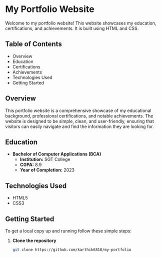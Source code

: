 # My Portfolio Website

Welcome to my portfolio website! This website showcases my education, certifications, and achievements. It is built using HTML and CSS.

## Table of Contents

- Overview
- Education
- Certifications
- Achievements
- Technologies Used
- Getting Started

## Overview

This portfolio website is a comprehensive showcase of my educational background, professional certifications, and notable achievements. The website is designed to be simple, clean, and user-friendly, ensuring that visitors can easily navigate and find the information they are looking for.

## Education

- **Bachelor of Computer Applications (BCA)**
  - **Institution:** SGT College
  - **CGPA:** 8.9
  - **Year of Completion:** 2023

## Technologies Used

- HTML5
- CSS3

## Getting Started

To get a local copy up and running follow these simple steps:

1. **Clone the repository**
   ```sh
   git clone https://github.com/karthik6810/my-portfolio
